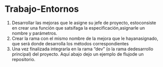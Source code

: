 # Trabajo-Entornos
1. Desarrollar las mejoras que le asigne su jefe de proyecto, estoconsiste en crear una función que satsifaga la especificación,asignarle un nombre y parámetros.
2. Crear la rama con el mismo nombre de la mejora que le hayanasignado, que será donde desarrolla los métodos correspondientes
3. Una vez finalizada integrarla en la rama “dev” (o la rama dedesarrollo principal) del proyecto. Aquí abajo dejo un ejemplo de flujode un repositorio.
